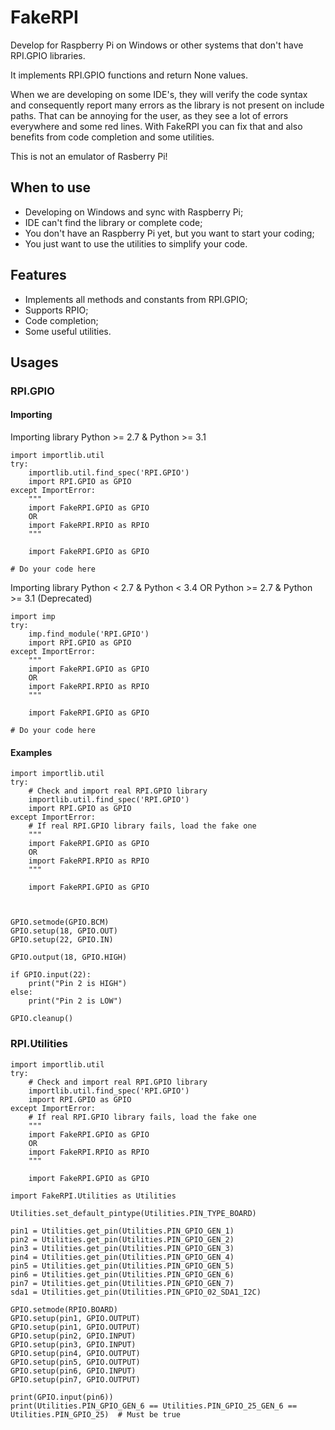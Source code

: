FakeRPI
=======

Develop for Raspberry Pi on Windows or other systems that don't have RPI.GPIO libraries.

It implements RPI.GPIO functions and return None values.

When we are developing on some IDE's, they will verify the code syntax and consequently report many errors as the library is not present on include paths. That can be annoying for the user, as they see a lot of errors everywhere and some red lines. With FakeRPI you can fix that and also benefits from code completion and some utilities.

This is not an emulator of Rasberry Pi!

## When to use

* Developing on Windows and sync with Raspberry Pi;
* IDE can't find the library or complete code;
* You don't have an Raspberry Pi yet, but you want to start your coding;
* You just want to use the utilities to simplify your code.

## Features

* Implements all methods and constants from RPI.GPIO;
* Supports RPIO;
* Code completion;
* Some useful utilities.

## Usages

### RPI.GPIO

#### Importing

Importing library
Python >= 2.7 & Python >= 3.1

```
import importlib.util
try:
    importlib.util.find_spec('RPI.GPIO')
    import RPI.GPIO as GPIO
except ImportError:
    """
    import FakeRPI.GPIO as GPIO
    OR
    import FakeRPI.RPIO as RPIO
    """
	
    import FakeRPI.GPIO as GPIO
	
# Do your code here
```

Importing library
Python < 2.7 & Python < 3.4 OR Python >= 2.7 & Python >= 3.1 (Deprecated)

```
import imp
try:
    imp.find_module('RPI.GPIO')
    import RPI.GPIO as GPIO
except ImportError:
    """
    import FakeRPI.GPIO as GPIO
    OR
    import FakeRPI.RPIO as RPIO
    """
	
    import FakeRPI.GPIO as GPIO
	
# Do your code here
```

#### Examples

```
import importlib.util
try: 
	# Check and import real RPI.GPIO library
    importlib.util.find_spec('RPI.GPIO')
    import RPI.GPIO as GPIO
except ImportError:
	# If real RPI.GPIO library fails, load the fake one
    """
    import FakeRPI.GPIO as GPIO
    OR
    import FakeRPI.RPIO as RPIO
    """
	
    import FakeRPI.GPIO as GPIO

	

GPIO.setmode(GPIO.BCM)
GPIO.setup(18, GPIO.OUT)
GPIO.setup(22, GPIO.IN)

GPIO.output(18, GPIO.HIGH)

if GPIO.input(22):
    print("Pin 2 is HIGH")
else:
    print("Pin 2 is LOW")
	
GPIO.cleanup()
```

### RPI.Utilities

```
import importlib.util
try: 
	# Check and import real RPI.GPIO library
    importlib.util.find_spec('RPI.GPIO')
    import RPI.GPIO as GPIO
except ImportError:
	# If real RPI.GPIO library fails, load the fake one
    """
    import FakeRPI.GPIO as GPIO
    OR
    import FakeRPI.RPIO as RPIO
    """
	
    import FakeRPI.GPIO as GPIO
	
import FakeRPI.Utilities as Utilities

Utilities.set_default_pintype(Utilities.PIN_TYPE_BOARD)

pin1 = Utilities.get_pin(Utilities.PIN_GPIO_GEN_1)
pin2 = Utilities.get_pin(Utilities.PIN_GPIO_GEN_2)
pin3 = Utilities.get_pin(Utilities.PIN_GPIO_GEN_3)
pin4 = Utilities.get_pin(Utilities.PIN_GPIO_GEN_4)
pin5 = Utilities.get_pin(Utilities.PIN_GPIO_GEN_5)
pin6 = Utilities.get_pin(Utilities.PIN_GPIO_GEN_6)
pin7 = Utilities.get_pin(Utilities.PIN_GPIO_GEN_7)
sda1 = Utilities.get_pin(Utilities.PIN_GPIO_02_SDA1_I2C)

GPIO.setmode(RPIO.BOARD)
GPIO.setup(pin1, GPIO.OUTPUT)
GPIO.setup(pin1, GPIO.OUTPUT)
GPIO.setup(pin2, GPIO.INPUT)
GPIO.setup(pin3, GPIO.INPUT)
GPIO.setup(pin4, GPIO.OUTPUT)
GPIO.setup(pin5, GPIO.OUTPUT)
GPIO.setup(pin6, GPIO.INPUT)
GPIO.setup(pin7, GPIO.OUTPUT)

print(GPIO.input(pin6))
print(Utilities.PIN_GPIO_GEN_6 == Utilities.PIN_GPIO_25_GEN_6 == Utilities.PIN_GPIO_25)  # Must be true
```